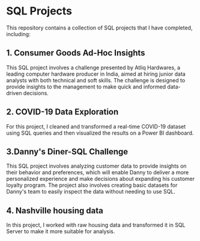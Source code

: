 # SQL Projects
This repository contains a collection of SQL projects that I have completed, including:


## 1. Consumer Goods Ad-Hoc Insights
This SQL project involves a challenge presented by Atliq Hardwares, a leading computer hardware producer in India, aimed at hiring junior data analysts with both technical and soft skills. The challenge is designed to provide insights to the management to make quick and informed data-driven decisions.


## 2. COVID-19 Data Exploration
For this project, I cleaned and transformed a real-time COVID-19 dataset using SQL queries and then visualized the results on a Power BI dashboard.

## 3.Danny's Diner-SQL Challenge
This SQL project involves analyzing customer data to provide insights on their behavior and preferences, which will enable Danny to deliver a more personalized experience and make decisions about expanding his customer loyalty program. The project also involves creating basic datasets for Danny's team to easily inspect the data without needing to use SQL.

## 4. Nashville housing data
In this project, I worked with raw housing data and transformed it in SQL Server to make it more suitable for analysis.
